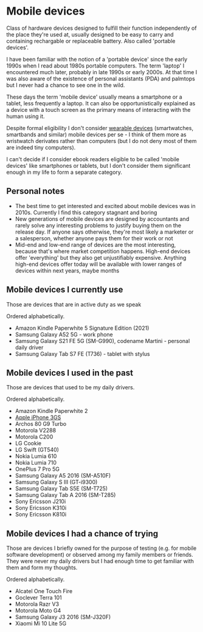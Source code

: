 # Mobile devices

Class of hardware devices designed to fulfill their function independently of the place they're used at, usually designed to be easy to carry and containing rechargable or replaceable battery. Also called 'portable devices'.

I have been familiar with the notion of a 'portable device' since the early 1990s when I read about 1980s portable computers. The term 'laptop' I encountered much later, probably in late 1990s or early 2000s. At that time I was also aware of the existence of personal assistants (PDA) and palmtops but I never had a chance to see one in the wild.

These days the term 'mobile device' usually means a smartphone or a tablet, less frequently a laptop. It can also be opportunistically explained as a device with a touch screen as the primary means of interacting with the human using it.

Despite formal eligibility I don't consider [wearable devices](/wearable-devices/) (smartwatches, smartbands and similar) mobile devices per se - I think of them more as wristwatch derivates rather than computers (but I do not deny most of them are indeed tiny computers).

I can't decide if I consider ebook readers eligible to be called 'mobile devices' like smartphones or tablets, but I don't consider them significant enough in my life to form a separate category.

## Personal notes

- The best time to get interested and excited about mobile devices was in 2010s. Currently I find this category stagnant and boring
- New generations of mobile devices are designed by accountants and rarely solve any interesting problems to justify buying them on the release day. If anyone says otherwise, they're most likely a marketer or a salesperson, whether anyone pays them for their work or not
- Mid-end and low-end range of devices are the most interesting, because that's where market competition happens. High-end devices offer 'everything' but they also get unjustifiably expensive. Anything high-end devices offer today will be available with lower ranges of devices within next years, maybe months

## Mobile devices I currently use

Those are devices that are in active duty as we speak

Ordered alphabetically.

- Amazon Kindle Paperwhite 5 Signature Edition (2021) 
- Samsung Galaxy A52 5G - work phone
- Samsung Galaxy S21 FE 5G (SM-G990), codename Martini - personal daily driver
- Samsung Galaxy Tab S7 FE (T736) - tablet with stylus

## Mobile devices I used in the past

Those are devices that used to be my daily drivers.

Ordered alphabetically.

- Amazon Kindle Paperwhite 2
- [Apple iPhone 3GS](./iphone/3gs/)
- Archos 80 G9 Turbo
- Motorola V2288
- Motorola C200
- LG Cookie
- LG Swift (GT540)
- Nokia Lumia 610
- Nokia Lumia 710
- OnePlus 7 Pro 5G
- Samsung Galaxy A5 2016 (SM-A510F)
- Samsung Galaxy S III (GT-i9300)
- Samsung Galaxy Tab S5E (SM-T725)
- Samsung Galaxy Tab A 2016 (SM-T285)
- Sony Ericsson J210i
- Sony Ericsson K310i
- Sony Ericsson K810i

## Mobile devices I had a chance of trying

Those are devices I briefly owned for the purpose of testing (e.g. for mobile software development) or observed among my family members or friends. They were never my daily drivers but I had enough time to get familiar with them and form my thoughts.

Ordered alphabetically.

- Alcatel One Touch Fire
- Goclever Terra 101
- Motorola Razr V3
- Motorola Moto G4
- Samsung Galaxy J3 2016 (SM-J320F)
- Xiaomi Mi 10 Lite 5G
